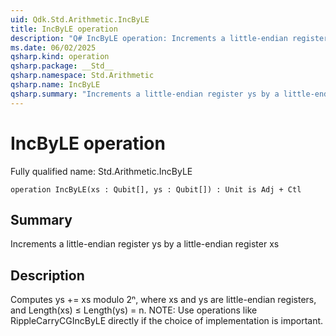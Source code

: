 ```yaml
---
uid: Qdk.Std.Arithmetic.IncByLE
title: IncByLE operation
description: "Q# IncByLE operation: Increments a little-endian register ys by a little-endian register xs"
ms.date: 06/02/2025
qsharp.kind: operation
qsharp.package: __Std__
qsharp.namespace: Std.Arithmetic
qsharp.name: IncByLE
qsharp.summary: "Increments a little-endian register ys by a little-endian register xs"
---
```


# IncByLE operation

Fully qualified name: Std.Arithmetic.IncByLE

```qsharp
operation IncByLE(xs : Qubit[], ys : Qubit[]) : Unit is Adj + Ctl
```

## Summary
Increments a little-endian register ys by a little-endian register xs

## Description
Computes ys += xs modulo 2ⁿ, where xs and ys are little-endian registers,
and Length(xs) ≤ Length(ys) = n.
NOTE: Use operations like RippleCarryCGIncByLE directly if
the choice of implementation is important.
